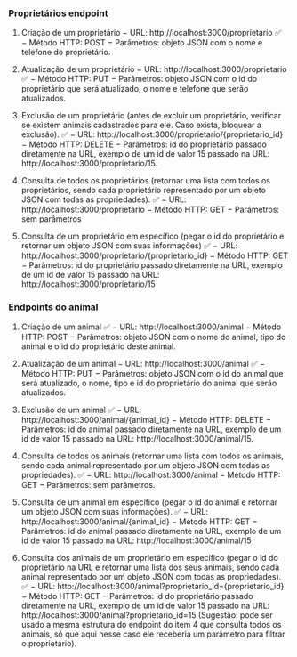 ### Proprietários endpoint

1) Criação de um proprietário
− URL: http://localhost:3000/proprietario ✅
− Método HTTP: POST
− Parâmetros: objeto JSON com o nome e telefone do proprietário.

2) Atualização de um proprietário
− URL: http://localhost:3000/proprietario ✅
− Método HTTP: PUT
− Parâmetros: objeto JSON com o id do proprietário que será atualizado, o
nome e telefone que serão atualizados.

3) Exclusão de um proprietário (antes de excluir um proprietário, verificar se
existem animais cadastrados para ele. Caso exista, bloquear a exclusão). ✅
− URL: http://localhost:3000/proprietario/{proprietario_id}
− Método HTTP: DELETE
− Parâmetros: id do proprietário passado diretamente na URL, exemplo de
um id de valor 15 passado na URL: http://localhost:3000/proprietario/15.

4) Consulta de todos os proprietários (retornar uma lista com todos os
proprietários, sendo cada proprietário representado por um objeto JSON com
todas as propriedades). ✅
− URL: http://localhost:3000/proprietario
− Método HTTP: GET
− Parâmetros: sem parâmetros

5) Consulta de um proprietário em específico (pegar o id do proprietário e
retornar um objeto JSON com suas informações) ✅
− URL: http://localhost:3000/proprietario/{proprietario_id}
− Método HTTP: GET
− Parâmetros: id do proprietário passado diretamente na URL, exemplo de
um id de valor 15 passado na URL: http://localhost:3000/proprietario/15


### Endpoints do animal
1) Criação de um animal ✅
− URL: http://localhost:3000/animal
− Método HTTP: POST
− Parâmetros: objeto JSON com o nome do animal, tipo do animal e o id
do proprietário deste animal.

2) Atualização de um animal
− URL: http://localhost:3000/animal ✅
− Método HTTP: PUT
− Parâmetros: objeto JSON com o id do animal que será atualizado, o
nome, tipo e id do proprietário do animal que serão atualizados.

3) Exclusão de um animal ✅
− URL: http://localhost:3000/animal/{animal_id}
− Método HTTP: DELETE
− Parâmetros: id do animal passado diretamente na URL, exemplo de um
id de valor 15 passado na URL: http://localhost:3000/animal/15.

4) Consulta de todos os animais (retornar uma lista com todos os animais,
sendo cada animal representado por um objeto JSON com todas as
propriedades). ✅
− URL: http://localhost:3000/animal
− Método HTTP: GET
− Parâmetros: sem parâmetros.

5) Consulta de um animal em específico (pegar o id do animal e retornar um
objeto JSON com suas informações). ✅
− URL: http://localhost:3000/animal/{animal_id}
− Método HTTP: GET
− Parâmetros: id do animal passado diretamente na URL, exemplo de um
id de valor 15 passado na URL: http://localhost:3000/animal/15

6) Consulta dos animais de um proprietário em específico (pegar o id do
proprietário na URL e retornar uma lista dos seus animais, sendo cada animal
representado por um objeto JSON com todas as propriedades). ✅
− URL: http://localhost:3000/animal?proprietario_id={proprietario_id}
− Método HTTP: GET
− Parâmetros: id do proprietário passado diretamente na URL, exemplo de
um id de valor 15 passado na URL:
http://localhost:3000/animal?proprietario_id=15 (Sugestão: pode ser
usado a mesma estrutura do endpoint do item 4 que consulta todos os
animais, só que aqui nesse caso ele receberia um parâmetro para filtrar
o proprietário).